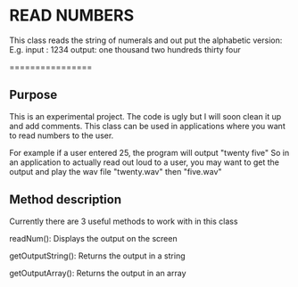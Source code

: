 READ NUMBERS
================

This class reads the string of numerals and out put the alphabetic version:
E.g.
input : 1234
output: one thousand two hundreds thirty four

================

Purpose
-------
This is an experimental project.  The code is ugly but I will soon clean
it up and add comments.  This class can be used in applications where you
want to read numbers to the user.

For example if a user entered 25, the program will output "twenty five"
So in an application to actually read out loud to a user, you may want
to get the output and play the wav file "twenty.wav" then "five.wav"

Method description
------------------
Currently there are 3 useful methods to work with in this class

readNum(): Displays the output on the screen

getOutputString(): Returns the output in a string

getOutputArray(): Returns the output in an array
